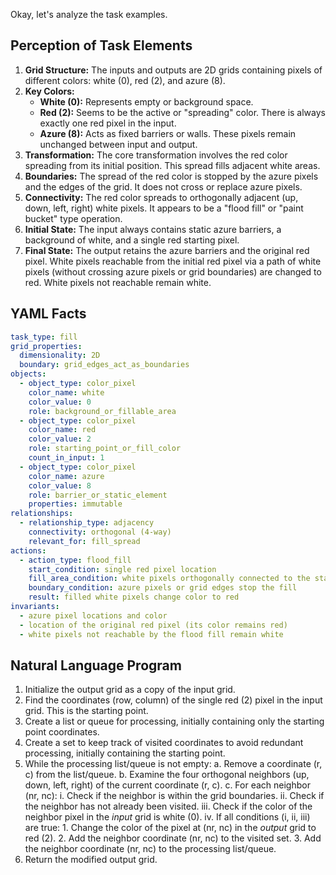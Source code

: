 Okay, let's analyze the task examples.

## Perception of Task Elements

1.  **Grid Structure:** The inputs and outputs are 2D grids containing pixels of different colors: white (0), red (2), and azure (8).
2.  **Key Colors:**
    *   **White (0):** Represents empty or background space.
    *   **Red (2):** Seems to be the active or "spreading" color. There is always exactly one red pixel in the input.
    *   **Azure (8):** Acts as fixed barriers or walls. These pixels remain unchanged between input and output.
3.  **Transformation:** The core transformation involves the red color spreading from its initial position. This spread fills adjacent white areas.
4.  **Boundaries:** The spread of the red color is stopped by the azure pixels and the edges of the grid. It does not cross or replace azure pixels.
5.  **Connectivity:** The red color spreads to orthogonally adjacent (up, down, left, right) white pixels. It appears to be a "flood fill" or "paint bucket" type operation.
6.  **Initial State:** The input always contains static azure barriers, a background of white, and a single red starting pixel.
7.  **Final State:** The output retains the azure barriers and the original red pixel. White pixels reachable from the initial red pixel via a path of white pixels (without crossing azure pixels or grid boundaries) are changed to red. White pixels not reachable remain white.

## YAML Facts


```yaml
task_type: fill
grid_properties:
  dimensionality: 2D
  boundary: grid_edges_act_as_boundaries
objects:
  - object_type: color_pixel
    color_name: white
    color_value: 0
    role: background_or_fillable_area
  - object_type: color_pixel
    color_name: red
    color_value: 2
    role: starting_point_or_fill_color
    count_in_input: 1
  - object_type: color_pixel
    color_name: azure
    color_value: 8
    role: barrier_or_static_element
    properties: immutable
relationships:
  - relationship_type: adjacency
    connectivity: orthogonal (4-way)
    relevant_for: fill_spread
actions:
  - action_type: flood_fill
    start_condition: single red pixel location
    fill_area_condition: white pixels orthogonally connected to the start or already filled pixels
    boundary_condition: azure pixels or grid edges stop the fill
    result: filled white pixels change color to red
invariants:
  - azure pixel locations and color
  - location of the original red pixel (its color remains red)
  - white pixels not reachable by the flood fill remain white
```


## Natural Language Program

1.  Initialize the output grid as a copy of the input grid.
2.  Find the coordinates (row, column) of the single red (2) pixel in the input grid. This is the starting point.
3.  Create a list or queue for processing, initially containing only the starting point coordinates.
4.  Create a set to keep track of visited coordinates to avoid redundant processing, initially containing the starting point.
5.  While the processing list/queue is not empty:
    a.  Remove a coordinate (r, c) from the list/queue.
    b.  Examine the four orthogonal neighbors (up, down, left, right) of the current coordinate (r, c).
    c.  For each neighbor (nr, nc):
        i.   Check if the neighbor is within the grid boundaries.
        ii.  Check if the neighbor has not already been visited.
        iii. Check if the color of the neighbor pixel in the *input* grid is white (0).
        iv.  If all conditions (i, ii, iii) are true:
            1.  Change the color of the pixel at (nr, nc) in the *output* grid to red (2).
            2.  Add the neighbor coordinate (nr, nc) to the visited set.
            3.  Add the neighbor coordinate (nr, nc) to the processing list/queue.
6.  Return the modified output grid.